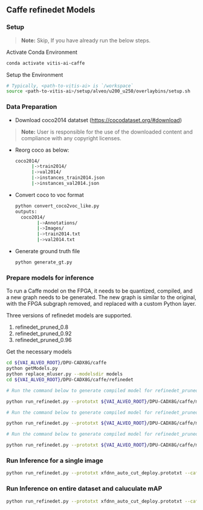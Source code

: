 ## Caffe refinedet Models

### Setup
> **Note:** Skip, If you have already run the below steps.

  Activate Conda Environment
  ```sh
  conda activate vitis-ai-caffe
  ```

  Setup the Environment

  ```sh
  # Typically, <path-to-vitis-ai> is `/workspace`
  source <path-to-vitis-ai>/setup/alveo/u200_u250/overlaybins/setup.sh
  ```

### Data Preparation

- Download coco2014 datatset (https://cocodataset.org/#download)
> **Note:** User is responsible for the use of the downloaded content and compliance with any copyright licenses.
- Reorg coco as below:
  ```sh
  coco2014/
        |->train2014/
        |->val2014/
        |->instances_train2014.json
        |->instances_val2014.json
  ```
- Convert coco to voc format
  ```sh
  python convert_coco2voc_like.py
  outputs:
    coco2014/
          |->Annotations/
          |->Images/
          |->train2014.txt
          |->val2014.txt
  ```
- Generate ground truth file
  ```sh
  python generate_gt.py
  ```


### Prepare models for inference

To run a Caffe model on the FPGA, it needs to be quantized, compiled, and a new graph needs to be generated. The new graph is similar to the original, with the FPGA subgraph removed, and replaced with a custom Python layer.

Three versions of refinedet models are supported.
1. refinedet_pruned_0.8
2. refinedet_pruned_0.92
3. refinedet_pruned_0.96

Get the necessary models
  ```sh
  cd ${VAI_ALVEO_ROOT}/DPU-CADX8G/caffe
  python getModels.py
  python replace_mluser.py --modelsdir models
  cd ${VAI_ALVEO_ROOT}/DPU-CADX8G/caffe/refinedet
  ```

```sh
# Run the command below to generate compiled model for refinedet_pruned_0.8

python run_refinedet.py --prototxt ${VAI_ALVEO_ROOT}/DPU-CADX8G/caffe/models/refinedet_pruned_0.8/trainval.prototxt --caffemodel ${VAI_ALVEO_ROOT}/DPU-CADX8G/caffe/models/refinedet_pruned_0.8/trainval.caffemodel --prepare

```

```sh
# Run the command below to generate compiled model for refinedet_pruned_0.92

python run_refinedet.py --prototxt ${VAI_ALVEO_ROOT}/DPU-CADX8G/caffe/models/refinedet_pruned_0.92/trainval.prototxt --caffemodel ${VAI_ALVEO_ROOT}/DPU-CADX8G/caffe/models/refinedet_pruned_0.92/trainval.caffemodel --prepare

```

```sh
# Run the command below to generate compiled model for refinedet_pruned_0.96

python run_refinedet.py --prototxt ${VAI_ALVEO_ROOT}/DPU-CADX8G/caffe/models/refinedet_pruned_0.96/trainval.prototxt --caffemodel ${VAI_ALVEO_ROOT}/DPU-CADX8G/caffe/models/refinedet_pruned_0.96/trainval.caffemodel --prepare
```

### Run Inference for a single image
```sh
python run_refinedet.py --prototxt xfdnn_auto_cut_deploy.prototxt --caffemodel quantize_results/deploy.caffemodel --labelmap_file labelmap.prototxt --image <img_path>
```

### Run Inference on entire dataset and caluculate mAP
```sh
python run_refinedet.py --prototxt xfdnn_auto_cut_deploy.prototxt --caffemodel quantize_results/deploy.caffemodel --labelmap_file labelmap.prototxt --test_image_root ./coco2014/Images/ --image_list_file ./coco2014/val2014.txt --gt_file gt_file.txt --validate
```
